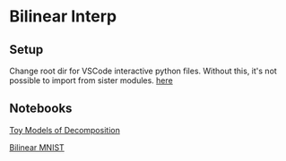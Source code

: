 # Bilinear Interp

## Setup
Change root dir for VSCode interactive python files. Without this, it's not possible to import from sister modules. [here](https://www.reddit.com/r/learnpython/comments/13t612i/how_do_i_set_working_directory_for_vs_code/)

## Notebooks
[Toy Models of Decomposition](https://colab.research.google.com/drive/1HIK-COamUFJNQ28Jqq7U2ig1tXYDLyjq?usp=sharing#scrollTo=n3VcQvhZFrS2)

[Bilinear MNIST](https://colab.research.google.com/drive/1--66MY8WLAqZNkE04zG3VnpWb_zYPIkc?usp=sharing)
